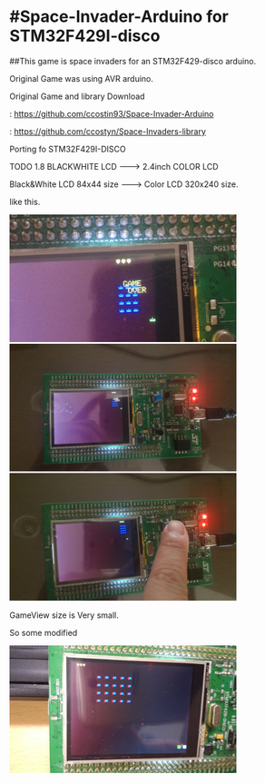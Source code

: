 #Space-Invader-Arduino for STM32F429I-disco
==========================================

##This game is space invaders for an STM32F429-disco arduino. 

Original Game was using AVR arduino.

Original Game and library Download 

: https://github.com/ccostin93/Space-Invader-Arduino

: https://github.com/ccostyn/Space-Invaders-library

Porting fo STM32F429I-DISCO

TODO 
1.8 BLACKWHITE LCD ---> 2.4inch COLOR LCD

Black&White LCD 84x44 size ---> Color LCD 320x240 size.  

like this. 

<img src="https://github.com/candynamix/arduinoSTM32_invaders/blob/master/img/IMG_20171014_141620.jpg" width="400">

<img src="https://github.com/candynamix/arduinoSTM32_invaders/blob/master/img/IMG_20171014_141653.jpg" width="400">

<img src="https://github.com/candynamix/arduinoSTM32_invaders/blob/master/img/IMG_20171014_141710.jpg" width="400">

GameView size is Very small. 

So some modified

<img src="https://github.com/candynamix/arduinoSTM32_invaders/blob/master/img/IMG_20171017_150626.jpg" width="400">
